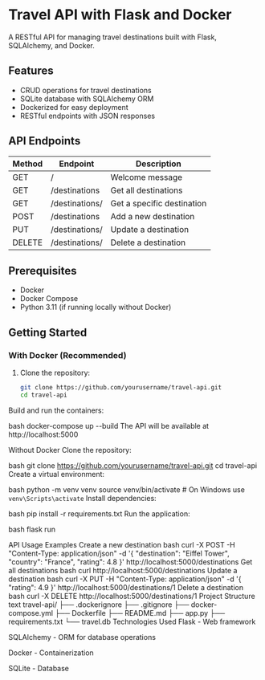 # Travel API with Flask and Docker

A RESTful API for managing travel destinations built with Flask, SQLAlchemy, and Docker.

## Features

- CRUD operations for travel destinations
- SQLite database with SQLAlchemy ORM
- Dockerized for easy deployment
- RESTful endpoints with JSON responses

## API Endpoints

| Method | Endpoint                | Description                          |
|--------|-------------------------|--------------------------------------|
| GET    | /                       | Welcome message                     |
| GET    | /destinations           | Get all destinations                |
| GET    | /destinations/<id>      | Get a specific destination          |
| POST   | /destinations           | Add a new destination               |
| PUT    | /destinations/<id>      | Update a destination                |
| DELETE | /destinations/<id>      | Delete a destination                |

## Prerequisites

- Docker
- Docker Compose
- Python 3.11 (if running locally without Docker)

## Getting Started

### With Docker (Recommended)

1. Clone the repository:
   ```bash
   git clone https://github.com/yourusername/travel-api.git
   cd travel-api
Build and run the containers:

bash
docker-compose up --build
The API will be available at http://localhost:5000

Without Docker
Clone the repository:

bash
git clone https://github.com/yourusername/travel-api.git
cd travel-api
Create a virtual environment:

bash
python -m venv venv
source venv/bin/activate  # On Windows use `venv\Scripts\activate`
Install dependencies:

bash
pip install -r requirements.txt
Run the application:

bash
flask run

API Usage Examples
Create a new destination
bash
curl -X POST -H "Content-Type: application/json" -d '{
    "destination": "Eiffel Tower",
    "country": "France",
    "rating": 4.8
}' http://localhost:5000/destinations
Get all destinations
bash
curl http://localhost:5000/destinations
Update a destination
bash
curl -X PUT -H "Content-Type: application/json" -d '{
    "rating": 4.9
}' http://localhost:5000/destinations/1
Delete a destination
bash
curl -X DELETE http://localhost:5000/destinations/1
Project Structure
text
travel-api/
├── .dockerignore
├── .gitignore
├── docker-compose.yml
├── Dockerfile
├── README.md
├── app.py
├── requirements.txt
└── travel.db
Technologies Used
Flask - Web framework

SQLAlchemy - ORM for database operations

Docker - Containerization

SQLite - Database
